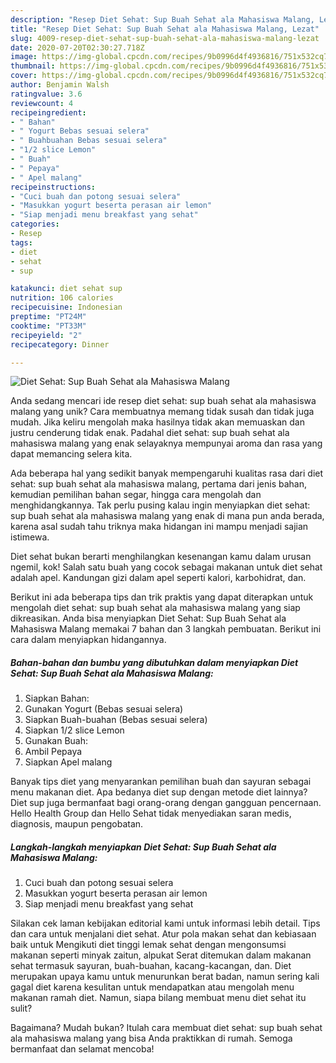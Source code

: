```yaml
---
description: "Resep Diet Sehat: Sup Buah Sehat ala Mahasiswa Malang, Lezat"
title: "Resep Diet Sehat: Sup Buah Sehat ala Mahasiswa Malang, Lezat"
slug: 4009-resep-diet-sehat-sup-buah-sehat-ala-mahasiswa-malang-lezat
date: 2020-07-20T02:30:27.718Z
image: https://img-global.cpcdn.com/recipes/9b0996d4f4936816/751x532cq70/diet-sehat-sup-buah-sehat-ala-mahasiswa-malang-foto-resep-utama.jpg
thumbnail: https://img-global.cpcdn.com/recipes/9b0996d4f4936816/751x532cq70/diet-sehat-sup-buah-sehat-ala-mahasiswa-malang-foto-resep-utama.jpg
cover: https://img-global.cpcdn.com/recipes/9b0996d4f4936816/751x532cq70/diet-sehat-sup-buah-sehat-ala-mahasiswa-malang-foto-resep-utama.jpg
author: Benjamin Walsh
ratingvalue: 3.6
reviewcount: 4
recipeingredient:
- " Bahan"
- " Yogurt Bebas sesuai selera"
- " Buahbuahan Bebas sesuai selera"
- "1/2 slice Lemon"
- " Buah"
- " Pepaya"
- " Apel malang"
recipeinstructions:
- "Cuci buah dan potong sesuai selera"
- "Masukkan yogurt beserta perasan air lemon"
- "Siap menjadi menu breakfast yang sehat"
categories:
- Resep
tags:
- diet
- sehat
- sup

katakunci: diet sehat sup 
nutrition: 106 calories
recipecuisine: Indonesian
preptime: "PT24M"
cooktime: "PT33M"
recipeyield: "2"
recipecategory: Dinner

---
```



![Diet Sehat: Sup Buah Sehat ala Mahasiswa Malang](https://img-global.cpcdn.com/recipes/9b0996d4f4936816/751x532cq70/diet-sehat-sup-buah-sehat-ala-mahasiswa-malang-foto-resep-utama.jpg)

Anda sedang mencari ide resep diet sehat: sup buah sehat ala mahasiswa malang yang unik? Cara membuatnya memang tidak susah dan tidak juga mudah. Jika keliru mengolah maka hasilnya tidak akan memuaskan dan justru cenderung tidak enak. Padahal diet sehat: sup buah sehat ala mahasiswa malang yang enak selayaknya mempunyai aroma dan rasa yang dapat memancing selera kita.

Ada beberapa hal yang sedikit banyak mempengaruhi kualitas rasa dari diet sehat: sup buah sehat ala mahasiswa malang, pertama dari jenis bahan, kemudian pemilihan bahan segar, hingga cara mengolah dan menghidangkannya. Tak perlu pusing kalau ingin menyiapkan diet sehat: sup buah sehat ala mahasiswa malang yang enak di mana pun anda berada, karena asal sudah tahu triknya maka hidangan ini mampu menjadi sajian istimewa.

Diet sehat bukan berarti menghilangkan kesenangan kamu dalam urusan ngemil, kok! Salah satu buah yang cocok sebagai makanan untuk diet sehat adalah apel. Kandungan gizi dalam apel seperti kalori, karbohidrat, dan.


Berikut ini ada beberapa tips dan trik praktis yang dapat diterapkan untuk mengolah diet sehat: sup buah sehat ala mahasiswa malang yang siap dikreasikan. Anda bisa menyiapkan Diet Sehat: Sup Buah Sehat ala Mahasiswa Malang memakai 7 bahan dan 3 langkah pembuatan. Berikut ini cara dalam menyiapkan hidangannya.

<!--inarticleads1-->

##### Bahan-bahan dan bumbu yang dibutuhkan dalam menyiapkan Diet Sehat: Sup Buah Sehat ala Mahasiswa Malang:

1. Siapkan  Bahan:
1. Gunakan  Yogurt (Bebas sesuai selera)
1. Siapkan  Buah-buahan (Bebas sesuai selera)
1. Siapkan 1/2 slice Lemon
1. Gunakan  Buah:
1. Ambil  Pepaya
1. Siapkan  Apel malang


Banyak tips diet yang menyarankan pemilihan buah dan sayuran sebagai menu makanan diet. Apa bedanya diet sup dengan metode diet lainnya? Diet sup juga bermanfaat bagi orang-orang dengan gangguan pencernaan. Hello Health Group dan Hello Sehat tidak menyediakan saran medis, diagnosis, maupun pengobatan. 

<!--inarticleads2-->

##### Langkah-langkah menyiapkan Diet Sehat: Sup Buah Sehat ala Mahasiswa Malang:

1. Cuci buah dan potong sesuai selera
1. Masukkan yogurt beserta perasan air lemon
1. Siap menjadi menu breakfast yang sehat


Silakan cek laman kebijakan editorial kami untuk informasi lebih detail. Tips dan cara untuk menjalani diet sehat. Atur pola makan sehat dan kebiasaan baik untuk Mengikuti diet tinggi lemak sehat dengan mengonsumsi makanan seperti minyak zaitun, alpukat Serat ditemukan dalam makanan sehat termasuk sayuran, buah-buahan, kacang-kacangan, dan. Diet merupakan upaya kamu untuk menurunkan berat badan, namun sering kali gagal diet karena kesulitan untuk mendapatkan atau mengolah menu makanan ramah diet. Namun, siapa bilang membuat menu diet sehat itu sulit? 

Bagaimana? Mudah bukan? Itulah cara membuat diet sehat: sup buah sehat ala mahasiswa malang yang bisa Anda praktikkan di rumah. Semoga bermanfaat dan selamat mencoba!
